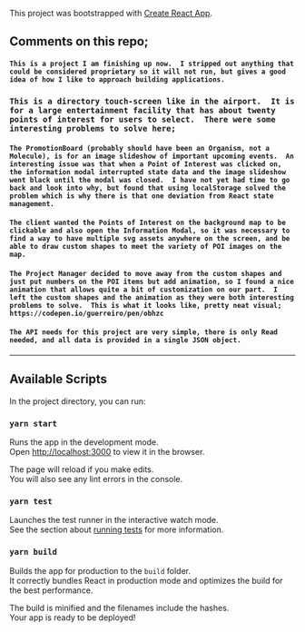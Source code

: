 This project was bootstrapped with [Create React App](https://github.com/facebook/create-react-app).


## Comments on this repo;

#### `This is a project I am finishing up now.  I stripped out anything that could be considered proprietary so it will not run, but gives a good idea of how I like to approach building applications.`

### `This is a directory touch-screen like in the airport.  It is for a large entertainment facility that has about twenty points of interest for users to select.  There were some interesting problems to solve here;`

#### `The PromotionBoard (probably should have been an Organism, not a Molecule), is for an image slideshow of important upcoming events.  An interesting issue was that when a Point of Interest was clicked on, the information modal interrupted state data and the image slideshow went black until the modal was closed.  I have not yet had time to go back and look into why, but found that using localStorage solved the problem which is why there is that one deviation from React state management.`

#### `The client wanted the Points of Interest on the background map to be clickable and also open the Information Modal, so it was necessary to find a way to have multiple svg assets anywhere on the screen, and be able to draw custom shapes to meet the variety of POI images on the map.`

#### `The Project Manager decided to move away from the custom shapes and just put numbers on the POI items but add animation, so I found a nice animation that allows quite a bit of customization on our part.  I left the custom shapes and the animation as they were both interesting problems to solve.  This is what it looks like, pretty neat visual; https://codepen.io/guerreiro/pen/obhzc`

#### `The API needs for this project are very simple, there is only Read needed, and all data is provided in a single JSON object.`



-----------------------


## Available Scripts

In the project directory, you can run:

### `yarn start`

Runs the app in the development mode.<br />
Open [http://localhost:3000](http://localhost:3000) to view it in the browser.

The page will reload if you make edits.<br />
You will also see any lint errors in the console.

### `yarn test`

Launches the test runner in the interactive watch mode.<br />
See the section about [running tests](https://facebook.github.io/create-react-app/docs/running-tests) for more information.

### `yarn build`

Builds the app for production to the `build` folder.<br />
It correctly bundles React in production mode and optimizes the build for the best performance.

The build is minified and the filenames include the hashes.<br />
Your app is ready to be deployed!
